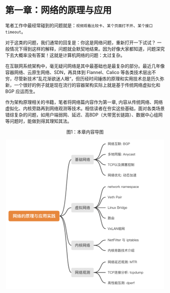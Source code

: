# 第一章：网络的原理与应用

笔者工作中最经常碰到的问题就是：`视频观看比较卡`、`某个页面打不开`、`某个接口 timeout`。 

对于这类的问题，我们通常的回复是：你这是网络问题，重新打开一下试试？ 一般情况下得到这样的解释，问题就会默契地结束。因为好像大家都知道，问题深究下去大概率没有答案！这就是计算机网络的问题：太过复杂。

在互联网系统架构中，毫无疑问网络是其中最基础也是最复杂的部分。最近几年像容器网络、云原生网络、SDN，再具体到 Flannel、Calico 等各类技术层出不穷，尽管新技术”乱花渐欲迷人眼“，但历经时间锤炼的原理和实用技术总是历久弥新，一个很好的例子就是现在流行的容器架构实际上就是基于传统网络虚拟化和 BGP 应运而生。

作为架构原理相关的书籍，笔者将网络篇内容作为第一章, 内容从传统网络、网络虚拟化、内核旁路再到网络观测等技术。相信读者在夯实这些基础，面对各类场景错综复杂的问题，如用户端弱网、延迟、高BDP（大带宽长链路）、数据中心组网等问题时，能做到得其理知其法。


<div  align="center">
	<p>图1：本章内容导图 </p>
	<img src="../../assets/guide.png" width = "500"  align=center />
</div>
